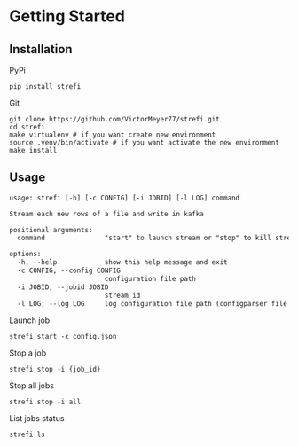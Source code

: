 # Getting Started

## Installation

PyPi

```shell
pip install strefi
```

Git

```shell
git clone https://github.com/VictorMeyer77/strefi.git
cd strefi
make virtualenv # if you want create new environment
source .venv/bin/activate # if you want activate the new environment
make install
```

## Usage

```txt
usage: strefi [-h] [-c CONFIG] [-i JOBID] [-l LOG] command

Stream each new rows of a file and write in kafka

positional arguments:
  command               "start" to launch stream or "stop" to kill stream

options:
  -h, --help            show this help message and exit
  -c CONFIG, --config CONFIG
                        configuration file path
  -i JOBID, --jobid JOBID
                        stream id
  -l LOG, --log LOG     log configuration file path (configparser file format)
```

Launch job

```shell
strefi start -c config.json
```

Stop a job

```shell
strefi stop -i {job_id}
```

Stop all jobs

```shell
strefi stop -i all
```

List jobs status

```shell
strefi ls
```